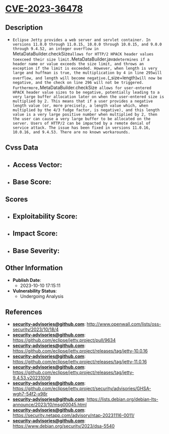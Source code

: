 
# [CVE-2023-36478](https://cve.mitre.org/cgi-bin/cvename.cgi?name=CVE-2023-36478)

## Description

- `Eclipse Jetty provides a web server and servlet container. In versions 11.0.0 through 11.0.15, 10.0.0 through 10.0.15, and 9.0.0 through 9.4.52, an integer overflow in `MetaDataBuilder.checkSize` allows for HTTP/2 HPACK header values toexceed their size limit. `MetaDataBuilder.java` determines if a header name or value exceeds the size limit, and throws an exception if the limit is exceeded. However, when length is very large and huffman is true, the multiplication by 4 in line 295will overflow, and length will become negative. `(_size+length)` will now be negative, and the check on line 296 will not be triggered. Furthermore, `MetaDataBuilder.checkSize` allows for user-entered HPACK header value sizes to be negative, potentially leading to a very large buffer allocation later on when the user-entered size is multiplied by 2. This means that if a user provides a negative length value (or, more precisely, a length value which, when multiplied by the 4/3 fudge factor, is negative), and this length value is a very large positive number when multiplied by 2, then the user can cause a very large buffer to be allocated on the server. Users of HTTP/2 can be impacted by a remote denial of service attack. The issue has been fixed in versions 11.0.16, 10.0.16, and 9.4.53. There are no known workarounds.`

## Cvss Data

- **Access Vector**:
  - 
- **Base Score**:
  - 

## Scores

- **Exploitability Score**:
  - 
- **Impact Score**:
  - 
- **Base Severity**:
  - 

## Other Information

- **Publish Date**:
  - 2023-10-10 17:15:11
- **Vulnerability Status**:
  - Undergoing Analysis

## References

- **security-advisories@github.com**: http://www.openwall.com/lists/oss-security/2023/10/18/4
- **security-advisories@github.com**: https://github.com/eclipse/jetty.project/pull/9634
- **security-advisories@github.com**: https://github.com/eclipse/jetty.project/releases/tag/jetty-10.0.16
- **security-advisories@github.com**: https://github.com/eclipse/jetty.project/releases/tag/jetty-11.0.16
- **security-advisories@github.com**: https://github.com/eclipse/jetty.project/releases/tag/jetty-9.4.53.v20231009
- **security-advisories@github.com**: https://github.com/eclipse/jetty.project/security/advisories/GHSA-wgh7-54f2-x98r
- **security-advisories@github.com**: https://lists.debian.org/debian-lts-announce/2023/10/msg00045.html
- **security-advisories@github.com**: https://security.netapp.com/advisory/ntap-20231116-0011/
- **security-advisories@github.com**: https://www.debian.org/security/2023/dsa-5540
